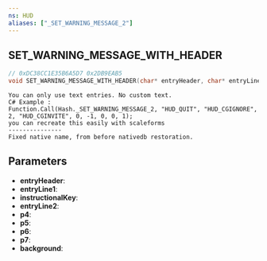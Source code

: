 ```yaml
---
ns: HUD
aliases: ["_SET_WARNING_MESSAGE_2"]
---
```

## SET_WARNING_MESSAGE_WITH_HEADER

```c
// 0xDC38CC1E35B6A5D7 0x2DB9EAB5
void SET_WARNING_MESSAGE_WITH_HEADER(char* entryHeader, char* entryLine1, int instructionalKey, char* entryLine2, BOOL p4, Any p5, Any* p6, Any* p7, BOOL background);
```

```
You can only use text entries. No custom text.  
C# Example :  
Function.Call(Hash._SET_WARNING_MESSAGE_2, "HUD_QUIT", "HUD_CGIGNORE", 2, "HUD_CGINVITE", 0, -1, 0, 0, 1);  
you can recreate this easily with scaleforms  
---------------  
Fixed native name, from before nativedb restoration.  
```

## Parameters
* **entryHeader**: 
* **entryLine1**: 
* **instructionalKey**: 
* **entryLine2**: 
* **p4**: 
* **p5**: 
* **p6**: 
* **p7**: 
* **background**: 

